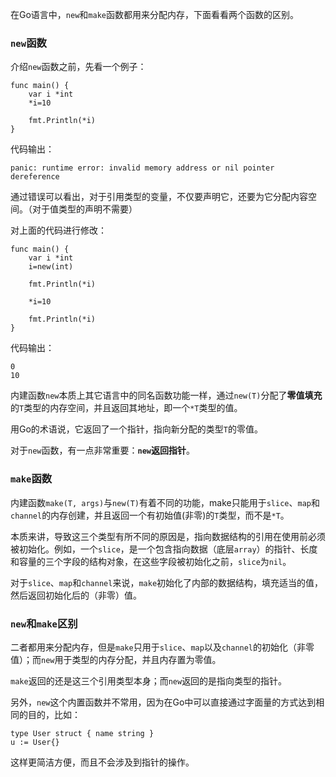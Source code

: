 在Go语言中，`new`和`make`函数都用来分配内存，下面看看两个函数的区别。


### `new`函数 

介绍`new`函数之前，先看一个例子：

	func main() {
		var i *int
		*i=10
		
		fmt.Println(*i)
	}

代码输出：

	panic: runtime error: invalid memory address or nil pointer dereference

通过错误可以看出，对于引用类型的变量，不仅要声明它，还要为它分配内容空间。（对于值类型的声明不需要）

对上面的代码进行修改：

	func main() {
		var i *int
		i=new(int)

		fmt.Println(*i)
		
		*i=10
		
		fmt.Println(*i)
	}

代码输出：

	0
	10


内建函数`new`本质上其它语言中的同名函数功能一样，通过`new(T)`分配了**零值填充**的`T`类型的内存空间，并且返回其地址，即一个`*T`类型的值。

用Go的术语说，它返回了一个指针，指向新分配的类型`T`的零值。

对于`new`函数，有一点非常重要：**`new`返回指针**。



### `make`函数

内建函数`make(T, args)`与`new(T)`有着不同的功能，make只能用于`slice`、`map`和`channel`的内存创建，并且返回一个有初始值(非零)的`T`类型，而不是`*T`。

本质来讲，导致这三个类型有所不同的原因是，指向数据结构的引用在使用前必须被初始化。例如，一个`slice`，是一个包含指向数据（底层`array`）的指针、长度和容量的三个字段的结构对象，在这些字段被初始化之前，`slice`为`nil`。

对于`slice`、`map`和`channel`来说，`make`初始化了内部的数据结构，填充适当的值，然后返回初始化后的（非零）值。



### `new`和`make`区别

二者都用来分配内存，但是`make`只用于`slice`、`map`以及`channel`的初始化（非零值）；而`new`用于类型的内存分配，并且内存置为零值。

`make`返回的还是这三个引用类型本身；而`new`返回的是指向类型的指针。


另外，`new`这个内置函数并不常用，因为在Go中可以直接通过字面量的方式达到相同的目的，比如：
	
	type User struct { name string }
	u := User{}

这样更简洁方便，而且不会涉及到指针的操作。


